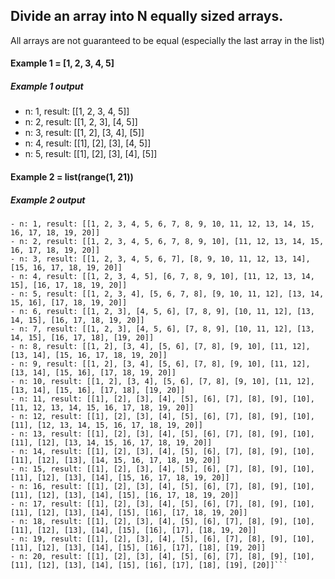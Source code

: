## Divide an array into N equally sized arrays.
All arrays are not guaranteed to be equal (especially the last array in the list)

#### Example 1 = [1, 2, 3, 4, 5]

##### Example 1 output
- n: 1, result: [[1, 2, 3, 4, 5]]
- n: 2, result: [[1, 2, 3], [4, 5]]
- n: 3, result: [[1, 2], [3, 4], [5]]
- n: 4, result: [[1], [2], [3], [4, 5]]
- n: 5, result: [[1], [2], [3], [4], [5]]


#### Example 2 = list(range(1, 21))

##### Example 2 output
```
- n: 1, result: [[1, 2, 3, 4, 5, 6, 7, 8, 9, 10, 11, 12, 13, 14, 15, 16, 17, 18, 19, 20]]
- n: 2, result: [[1, 2, 3, 4, 5, 6, 7, 8, 9, 10], [11, 12, 13, 14, 15, 16, 17, 18, 19, 20]]
- n: 3, result: [[1, 2, 3, 4, 5, 6, 7], [8, 9, 10, 11, 12, 13, 14], [15, 16, 17, 18, 19, 20]]
- n: 4, result: [[1, 2, 3, 4, 5], [6, 7, 8, 9, 10], [11, 12, 13, 14, 15], [16, 17, 18, 19, 20]]
- n: 5, result: [[1, 2, 3, 4], [5, 6, 7, 8], [9, 10, 11, 12], [13, 14, 15, 16], [17, 18, 19, 20]]
- n: 6, result: [[1, 2, 3], [4, 5, 6], [7, 8, 9], [10, 11, 12], [13, 14, 15], [16, 17, 18, 19, 20]]
- n: 7, result: [[1, 2, 3], [4, 5, 6], [7, 8, 9], [10, 11, 12], [13, 14, 15], [16, 17, 18], [19, 20]]
- n: 8, result: [[1, 2], [3, 4], [5, 6], [7, 8], [9, 10], [11, 12], [13, 14], [15, 16, 17, 18, 19, 20]]
- n: 9, result: [[1, 2], [3, 4], [5, 6], [7, 8], [9, 10], [11, 12], [13, 14], [15, 16], [17, 18, 19, 20]]
- n: 10, result: [[1, 2], [3, 4], [5, 6], [7, 8], [9, 10], [11, 12], [13, 14], [15, 16], [17, 18], [19, 20]]
- n: 11, result: [[1], [2], [3], [4], [5], [6], [7], [8], [9], [10], [11, 12, 13, 14, 15, 16, 17, 18, 19, 20]]
- n: 12, result: [[1], [2], [3], [4], [5], [6], [7], [8], [9], [10], [11], [12, 13, 14, 15, 16, 17, 18, 19, 20]]
- n: 13, result: [[1], [2], [3], [4], [5], [6], [7], [8], [9], [10], [11], [12], [13, 14, 15, 16, 17, 18, 19, 20]]
- n: 14, result: [[1], [2], [3], [4], [5], [6], [7], [8], [9], [10], [11], [12], [13], [14, 15, 16, 17, 18, 19, 20]]
- n: 15, result: [[1], [2], [3], [4], [5], [6], [7], [8], [9], [10], [11], [12], [13], [14], [15, 16, 17, 18, 19, 20]]
- n: 16, result: [[1], [2], [3], [4], [5], [6], [7], [8], [9], [10], [11], [12], [13], [14], [15], [16, 17, 18, 19, 20]]
- n: 17, result: [[1], [2], [3], [4], [5], [6], [7], [8], [9], [10], [11], [12], [13], [14], [15], [16], [17, 18, 19, 20]]
- n: 18, result: [[1], [2], [3], [4], [5], [6], [7], [8], [9], [10], [11], [12], [13], [14], [15], [16], [17], [18, 19, 20]]
- n: 19, result: [[1], [2], [3], [4], [5], [6], [7], [8], [9], [10], [11], [12], [13], [14], [15], [16], [17], [18], [19, 20]]
- n: 20, result: [[1], [2], [3], [4], [5], [6], [7], [8], [9], [10], [11], [12], [13], [14], [15], [16], [17], [18], [19], [20]]```
